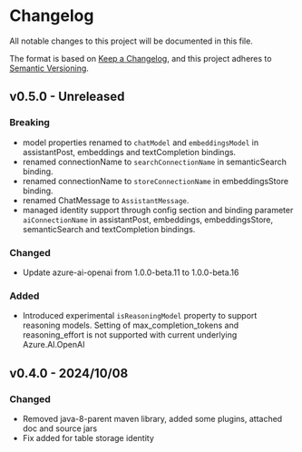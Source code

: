 # Changelog

All notable changes to this project will be documented in this file.

The format is based on [Keep a Changelog](https://keepachangelog.com/en/1.0.0/),
and this project adheres to [Semantic Versioning](https://semver.org/spec/v2.0.0.html).

## v0.5.0 - Unreleased

### Breaking

- model properties renamed to `chatModel` and `embeddingsModel` in assistantPost, embeddings and textCompletion bindings.
- renamed connectionName to `searchConnectionName` in semanticSearch binding.
- renamed connectionName to `storeConnectionName` in embeddingsStore binding.
- renamed ChatMessage to `AssistantMessage`.
- managed identity support through config section and binding parameter `aiConnectionName` in assistantPost, embeddings, embeddingsStore, semanticSearch and textCompletion bindings.

### Changed

- Update azure-ai-openai from 1.0.0-beta.11 to 1.0.0-beta.16

### Added

- Introduced experimental `isReasoningModel` property to support reasoning models. Setting of max_completion_tokens and reasoning_effort is not supported with current underlying Azure.AI.OpenAI

## v0.4.0 - 2024/10/08

### Changed

- Removed java-8-parent maven library, added some plugins, attached doc and source jars
- Fix added for table storage identity
